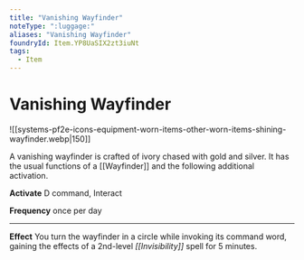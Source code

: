 ```yaml
---
title: "Vanishing Wayfinder"
noteType: ":luggage:"
aliases: "Vanishing Wayfinder"
foundryId: Item.YP8UaSIX2zt3iuNt
tags:
  - Item
---
```


# Vanishing Wayfinder
![[systems-pf2e-icons-equipment-worn-items-other-worn-items-shining-wayfinder.webp|150]]

A vanishing wayfinder is crafted of ivory chased with gold and silver. It has the usual functions of a [[Wayfinder]] and the following additional activation.

**Activate** D command, Interact

**Frequency** once per day

* * *

**Effect** You turn the wayfinder in a circle while invoking its command word, gaining the effects of a 2nd-level _[[Invisibility]]_ spell for 5 minutes.
